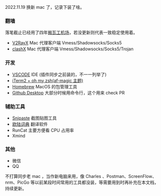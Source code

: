 2022.11.19 换新 mac 了，记录下装了啥。

### 翻墙
 落笔截止已经用了四年[搬瓦工机场](https://justmysocks3.net/members/clientarea.php)，若没更新则代表一致稳定使用着。

 - [V2RayX](https://github.com/Cenmrev/V2RayX) Mac 代理客户端 Vmess/Shadowsocks/Socks5
 - [clashX](https://github.com/yichengchen/clashX)  Mac 代理客户端 Vmess/Shadowsocks/Socks5/Trojan

### 开发
 - [VSCODE](https://code.visualstudio.com/) IDE (插件同步之前装的，不一一列举了)
 - [iTerm2 + oh my zsh(af-magic 主题)](https://zhuanlan.zhihu.com/p/435518571)
 - [Homebrew](https://zhuanlan.zhihu.com/p/90508170) MacOS 的包管理工具
 - [Github Desktop](https://desktop.github.com/) 大部分时候用命令行，这个用来 check PR

### 辅助工具
 - [Snipaste](https://www.snipaste.com/) 截图贴图工具
 - [欧陆词典](https://www.eudic.net/v4/en/app/download) 翻译软件
 - RunCat 主要方便看 CPU 占用率
 - Xmind

### 其他
 - 微信
 - QQ

不打算同步老 mac ，当作新电脑来用，像 Charles 、Postman、ScreenFlow、nrm、PicGo 等以前某段时间常用的工具都没装，等需要用到时再补充在本文档，持续更新。